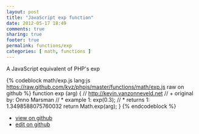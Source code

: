 ```yaml
---
layout: post
title: "JavaScript exp function"
date: 2012-05-17 18:49
comments: true
sharing: true
footer: true
permalink: functions/exp
categories: [ math, functions ]
---
```

A JavaScript equivalent of PHP's exp
<!-- more -->
{% codeblock math/exp.js lang:js https://raw.github.com/kvz/phpjs/master/functions/math/exp.js raw on github %}
function exp (arg) {
    // http://kevin.vanzonneveld.net
    // +   original by: Onno Marsman
    // *     example 1: exp(0.3);
    // *     returns 1: 1.3498588075760032
    return Math.exp(arg);
}
{% endcodeblock %}
<ul>
 <li><a href="https://github.com/kvz/phpjs/blob/master/functions/math/exp.js">view on github</a></li>
 <li><a href="https://github.com/kvz/phpjs/edit/master/functions/math/exp.js">edit on github</a></li>
</ul>
